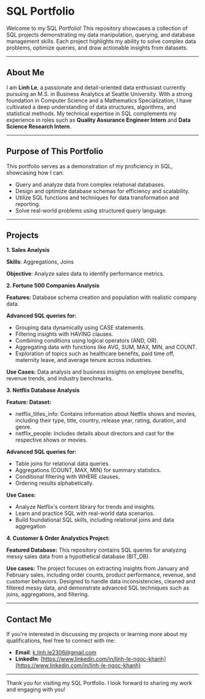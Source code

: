 # SQL Portfolio

Welcome to my SQL Portfolio! This repository showcases a collection of SQL projects demonstrating my data manipulation, querying, and database management skills. Each project highlights my ability to solve complex data problems, optimize queries, and draw actionable insights from datasets.

---
## About Me

I am **Linh Le**, a passionate and detail-oriented data enthusiast currently pursuing an M.S. in Business Analytics at Seattle University. With a strong foundation in Computer Science and a Mathematics Specialization, I have cultivated a deep understanding of data structures, algorithms, and statistical methods. My technical expertise in SQL complements my experience in roles such as **Quality Assurance Engineer Intern** and **Data Science Research Intern**.

---
## Purpose of This Portfolio

This portfolio serves as a demonstration of my proficiency in SQL, showcasing how I can:

- Query and analyze data from complex relational databases.
- Design and optimize database schemas for efficiency and scalability.
- Utilize SQL functions and techniques for data transformation and reporting.
- Solve real-world problems using structured query language.

---
## Projects

**1. Sales Analysis**

**Skills**: Aggregations, Joins 

**Objective**: Analyze sales data to identify performance metrics.
    
**2. Fortune 500 Companies Analysis**

**Features:** Database schema creation and population with realistic company data.

**Advanced SQL queries for:**
- Grouping data dynamically using CASE statements.
- Filtering insights with HAVING clauses.
- Combining conditions using logical operators (AND, OR).
- Aggregating data with functions like AVG, SUM, MAX, MIN, and COUNT.
- Exploration of topics such as healthcare benefits, paid time off, maternity leave, and average tenure across industries. 
      
**Use Cases:** Data analysis and business insights on employee benefits, revenue trends, and industry benchmarks.

**3. Netflix Database Analysis**

   **Feature: Dataset:**
   - netflix_titles_info: Contains information about Netflix shows and movies, including their type, title, country, release year, rating, duration, and genre.
   - netflix_people: Includes details about directors and cast for the respective shows or movies.
   
   **Advanced SQL queries for:**
   - Table joins for relational data queries.
   - Aggregations (COUNT, MAX, MIN) for summary statistics.
   - Conditional filtering with WHERE clauses.
   - Ordering results alphabetically.

   **Use Cases:**
   - Analyze Netflix's content library for trends and insights.
   - Learn and practice SQL with real-world data scenarios.
   - Build foundational SQL skills, including relational joins and data aggregation

  **4. Customer & Order Analystics Project:**
  
  **Featured Database:** This repository contains SQL queries for analyzing messy sales data from a hypothetical database (BIT_DB).
  
  **Use cases:** The project focuses on extracting insights from January and February sales, including order counts, product performance, revenue, and customer behaviors. Designed to handle data inconsistencies, cleaned and filtered messy data, and demonstrate advanced SQL techniques such as joins, aggregations, and filtering.

---
## Contact Me

If you're interested in discussing my projects or learning more about my qualifications, feel free to connect with me:

- **Email**: k.linh.le2306@gmail.com  
- **LinkedIn**: [https://www.linkedin.com/in/linh-le-ngoc-khanh](https://www.linkedin.com/in/linh-le-ngoc-khanh)

---
Thank you for visiting my SQL Portfolio. I look forward to sharing my work and engaging with you!
